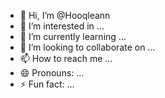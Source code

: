 - 👋 Hi, I’m @Hooqleann
- 👀 I’m interested in ...
- 🌱 I’m currently learning ...
- 💞️ I’m looking to collaborate on ...
- 📫 How to reach me ...
- 😄 Pronouns: ...
- ⚡ Fun fact: ...

<!---
Hooqleann/Hooqleann is a ✨ special ✨ repository because its `README.md` (this file) appears on your GitHub profile.
You can click the Preview link to take a look at your changes.
--->

